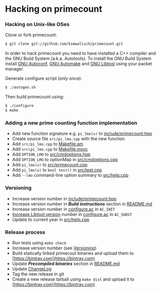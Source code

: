 Hacking on primecount
=====================

### Hacking on Unix-like OSes

Clone or fork primecount:
```sh
$ git clone git://github.com/kimwalisch/primecount.git
```

In order to hack primecount you need to have installed a C++ compiler
and the GNU Build System (a.k.a. Autotools). To install the GNU Build
System install
[GNU Autoconf](http://www.gnu.org/software/autoconf/),
[GNU Automake](http://www.gnu.org/software/automake/) and
[GNU Libtool](http://www.gnu.org/software/libtool/) using your packet
manager.

Generate configure script (only once):
```sh
$ ./autogen.sh
```

Then build primecount using:
```sh
$ ./configure
$ make
```

### Adding a new prime counting function implementation

* Add new function signature e.g. ```pi_lmo(x)``` to [include/primecount.hpp](include/primecount.hpp)
* Create source file ```src/pi_lmo.cpp``` with the new function
* Add ```src/pi_lmo.cpp``` to [Makefile.am](Makefile.am)
* Add ```src\pi_lmo.cpp``` to [Makefile.msvc](Makefile.msvc)
* Add ```OPTION_LMO``` to [src/cmdoptions.hpp](src/cmdoptions.hpp)
* Add ```OPTION_LMO``` to optionMap in [src/cmdoptions.cpp](src/cmdoptions.cpp)
* Add ```pi_lmo(x)``` to [src/primecount.cpp](src/primecount.cpp)
* Add ```pi_lmo(x)``` to ```bool test()``` in [src/test.cpp](src/test.cpp)
* Add ```--lmo``` command-line option summary to [src/help.cpp](src/help.cpp)

### Versioning

* Increase version number in [include/primecount.hpp](include/primecount.hpp)
* Increase version number in _**Build instructions**_ section in [README.md](README.md)
* Increase version number in [configure.ac](configure.ac) in ```AC_INIT```
* [Increase Libtool version](http://www.gnu.org/software/libtool/manual/html_node/Updating-version-info.html) number in [configure.ac](configure.ac) in ```AC_SUBST```
* Update to current year in [src/help.cpp](src/help.cpp)

### Release process

* Run tests using ```make check```
* Increase version number (see <a href="#versioning">Versioning</a>)
* Build statically linked primecout binaries and upload them to [https://bintray.com](https://bintray.com)
* Update _**Precompiled binaries**_ section in [README.md](README.md)
* Update [ChangeLog](ChangeLog)
* Tag the new release in git
* Create a new release tarball using ```make dist``` and upload it to [https://bintray.com](https://bintray.com)
